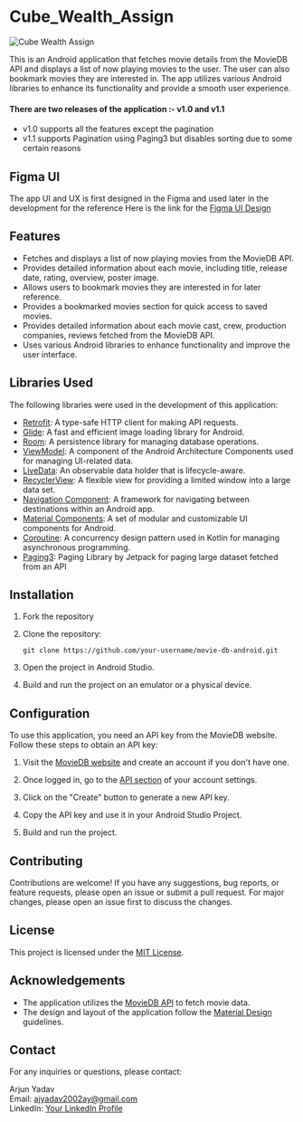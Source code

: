 # Cube_Wealth_Assign

![Cube Wealth Assign](https://github.com/Arjun07byte/Cube_Wealth_Assign/assets/91238510/0ab55d1a-f340-49a8-8f63-e95db9d2a84a)



This is an Android application that fetches movie details from the MovieDB API and displays a list of now playing movies to the user. The user can also bookmark movies they are interested in. The app utilizes various Android libraries to enhance its functionality and provide a smooth user experience.

#### There are two releases of the application :- v1.0 and v1.1
- v1.0 supports all the features except the pagination
- v1.1 supports Pagination using Paging3 but disables sorting due to some certain reasons

## Figma UI

The app UI and UX is first designed in the Figma and used later in the development for the reference
Here is the link for the [Figma UI Design](https://www.figma.com/file/fZnTdtvrxaiEUf3nnVOfGj/Untitled?type=design&node-id=0%3A1&t=XG9lWNAQmYDH31cL-1)


## Features

- Fetches and displays a list of now playing movies from the MovieDB API.
- Provides detailed information about each movie, including title, release date, rating, overview, poster image.
- Allows users to bookmark movies they are interested in for later reference.
- Provides a bookmarked movies section for quick access to saved movies.
- Provides detailed information about each movie cast, crew, production companies, reviews fetched from the MovieDB API.
- Uses various Android libraries to enhance functionality and improve the user interface.

## Libraries Used

The following libraries were used in the development of this application:

- [Retrofit](https://square.github.io/retrofit/): A type-safe HTTP client for making API requests.
- [Glide](https://github.com/bumptech/glide): A fast and efficient image loading library for Android.
- [Room](https://developer.android.com/jetpack/androidx/releases/room): A persistence library for managing database operations.
- [ViewModel](https://developer.android.com/topic/libraries/architecture/viewmodel): A component of the Android Architecture Components used for managing UI-related data.
- [LiveData](https://developer.android.com/topic/libraries/architecture/livedata): An observable data holder that is lifecycle-aware.
- [RecyclerView](https://developer.android.com/guide/topics/ui/layout/recyclerview): A flexible view for providing a limited window into a large data set.
- [Navigation Component](https://developer.android.com/guide/navigation): A framework for navigating between destinations within an Android app.
- [Material Components](https://github.com/material-components/material-components-android): A set of modular and customizable UI components for Android.
- [Coroutine](https://developer.android.com/kotlin/coroutines): A concurrency design pattern used in Kotlin for managing asynchronous programming.
- [Paging3](https://developer.android.com/jetpack/androidx/releases/paging): Paging Library by Jetpack for paging large dataset fetched from an API

## Installation
1. Fork the repository

2. Clone the repository:

   ```shell
   git clone https://github.com/your-username/movie-db-android.git
   ```

3. Open the project in Android Studio.

4. Build and run the project on an emulator or a physical device.

## Configuration

To use this application, you need an API key from the MovieDB website. Follow these steps to obtain an API key:

1. Visit the [MovieDB website](https://www.themoviedb.org/) and create an account if you don't have one.

2. Once logged in, go to the [API section](https://www.themoviedb.org/settings/api) of your account settings.

3. Click on the "Create" button to generate a new API key.

4. Copy the API key and use it in your Android Studio Project.

5. Build and run the project.

## Contributing

Contributions are welcome! If you have any suggestions, bug reports, or feature requests, please open an issue or submit a pull request. For major changes, please open an issue first to discuss the changes.

## License

This project is licensed under the [MIT License](LICENSE).

## Acknowledgements

- The application utilizes the [MovieDB API](https://www.themoviedb.org/documentation/api) to fetch movie data.
- The design and layout of the application follow the [Material Design](https://material.io/design) guidelines.

## Contact

For any inquiries or questions, please contact:

Arjun Yadav\
Email: ajyadav2002ay@gmail.com\
LinkedIn: [Your LinkedIn Profile](https://www.linkedin.com/in/arjun--yadav/)
